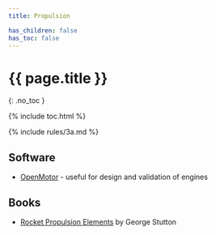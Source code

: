 ```yaml
---
title: Propulsion

has_children: false
has_toc: false
---
```


<!-- Page title (excluded from Table of Contents) -->
<h1>{{ page.title }}</h1>{: .no_toc }

{% include toc.html %} <!-- Table of Contents -->

{% include rules/3a.md %} <!-- Include rule 3a -->

## Software

-   [OpenMotor] - useful for design and validation of engines

[openmotor]: https://github.com/reilleya/openMotor

## Books

-   [Rocket Propulsion Elements][rocket-propulsion] by George Stutton

[rocket-propulsion]: https://www.amazon.com/Rocket-Propulsion-Elements-George-Sutton/dp/1118753658
